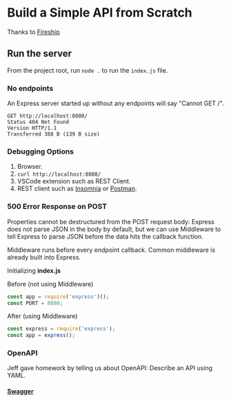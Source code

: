 # Build a Simple API from Scratch

Thanks to [Fireship](https://www.youtube.com/watch?v=-MTSQjw5DrM&t=252s)

## Run the server

From the project root, run `node .` to run the `index.js` file.

### No endpoints

An Express server started up without any endpoints will say "Cannot GET /".

```
GET http://localhost:8080/
Status 404 Not Found
Version HTTP/1.1
Transferred 388 B (139 B size)
```

### Debugging Options

1. Browser.
1. `curl http://localhost:8080/`
1. VSCode extension such as REST Client.
1. REST client such as [Insomnia](https://insomnia.rest/) or [Postman](https://www.postman.com/).

### 500 Error Response on POST

Properties cannot be destructured from the POST request body: Express does not parse JSON in the body by default, but we can use Middleware to tell Express to parse JSON before the data hits the callback function.

Middleware runs before every endpoint callback. Common middleware is already built into Express.

Initializing **index.js**

Before (not using Middleware)

```javascript
const app = require('express')();
const PORT = 8080;
```

After (using Middleware)

```javascript
const express = require('express');
const app = express();
```

### OpenAPI

Jeff gave homework by telling us about OpenAPI: Describe an API using YAML.

#### **[Swagger](https://swagger.io/specification/)**